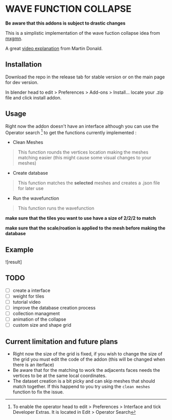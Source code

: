 # WAVE FUNCTION COLLAPSE

**Be aware that this addons is subject to drastic changes**

This is a simplistic implementation of the wave fuction collapse idea from [mxgmn](https://github.com/mxgmn/WaveFunctionCollapse).

A great [video explanation](https://www.youtube.com/watch?v=2SuvO4Gi7uY) from Martin Donald.

## Installation

Download the repo in the release tab for stable version or on the main page for dev version.

In blender head to edit > Preferences > Add-ons > Install...
locate your .zip file and click install addon.

## Usage

Right now the addon doesn't have an interface although you can use the Operator search [^operator] to get the functions currently implemented :
- Clean Meshes
> This function rounds the vertices location making the meshes matching easier (this might cause some visual changes to your meshes)
- Create database
> This function matches the __selected__ meshes and creates a .json file for later use
- Run the wavefunction
> This function runs the wavefunction

**make sure that the tiles you want to use have a size of 2/2/2 to match**

**make sure that the scale/roation is applied to the mesh before making the database**

## Example

![result]


## TODO

- [ ] create a interface
- [ ] weight for tiles
- [ ] tutorial video
- [ ] improve the database creation process
- [ ] collection managment
- [ ] animation of the collapse
- [ ] custom size and shape grid

## Current limitation and future plans

- Right now the size of the grid is fixed, if you wish to change the size of the grid you must edit the code of the addon (this will be changed when there is an iterface)
- Be aware that for the matching to work the adjacents faces needs the vertices to be at the same local coordinates.
- The dataset creation is a bit picky and can skip meshes that should match together. If this happend to you try using the `clean meshes` function to fix the issue.

[^operator]:
    To enable the operator head to edit > Preferences > Interface and tick Developer Extras. It is located in Edit > Operator Search